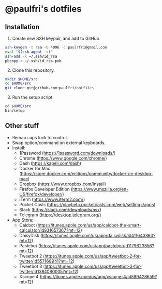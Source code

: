 # @paulfri's dotfiles

## Installation
1. Create new SSH keypair, and add to GitHub.
```sh
ssh-keygen -t rsa -b 4096 -C paulrfri@gmail.com
eval "$(ssh-agent -s)"
ssh-add -K ~/.ssh/id_rsa
pbcopy < ~/.ssh/id_rsa.pub
```

2. Clone this repository.
```sh
mkdir $HOME/src
cd $HOME/src
git clone git@github.com:paulfri/dotfiles
```

3. Run the setup script.
```sh
cd $HOME/src
bin/setup
```

## Other stuff

* Remap caps lock to control.
* Swap option/command on external keyboards.
* Install:
  * 1Password (https://1password.com/downloads/)
  * Chrome (https://www.google.com/chrome/)
  * Dash (https://kapeli.com/dash)
  * Docker for Mac (https://store.docker.com/editions/community/docker-ce-desktop-mac)
  * Dropbox (https://www.dropbox.com/install)
  * Firefox Developer Edition (https://www.mozilla.org/en-US/firefox/developer/)
  * iTerm (https://www.iterm2.com/)
  * Pocket Casts (https://playbeta.pocketcasts.com/web/settings/apps)
  * Slack (https://slack.com/downloads/osx)
  * Telegram (https://desktop.telegram.org/)
* App Store:
  * Calcbot (https://itunes.apple.com/us/app/calcbot-the-smart-calculator/id931657367?mt=12)
  * DaisyDisk (https://itunes.apple.com/us/app/daisydisk/id411643860?mt=12)
  * Pastebot (https://itunes.apple.com/us/app/pastebot/id1179623856?mt=12)
  * Tweetbot 2 (https://itunes.apple.com/us/app/tweetbot-2-for-twitter/id557168941?mt=12)
  * Tweetbot 3 (https://itunes.apple.com/us/app/tweetbot-3-for-twitter/id1384080005?mt=12)
  * Xscope 4 (https://itunes.apple.com/us/app/xscope-4/id889428659?mt=12)
